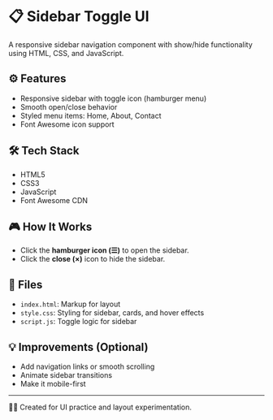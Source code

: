 # 📋 Sidebar Toggle UI

A responsive sidebar navigation component with show/hide functionality using HTML, CSS, and JavaScript.

## ⚙️ Features
- Responsive sidebar with toggle icon (hamburger menu)
- Smooth open/close behavior
- Styled menu items: Home, About, Contact
- Font Awesome icon support

## 🛠️ Tech Stack
- HTML5
- CSS3
- JavaScript
- Font Awesome CDN

## 🎮 How It Works
- Click the **hamburger icon (☰)** to open the sidebar.
- Click the **close (×)** icon to hide the sidebar.

## 📁 Files
- `index.html`: Markup for layout
- `style.css`: Styling for sidebar, cards, and hover effects
- `script.js`: Toggle logic for sidebar

## 💡 Improvements (Optional)
- Add navigation links or smooth scrolling
- Animate sidebar transitions
- Make it mobile-first

---

👨‍💻 Created for UI practice and layout experimentation.
